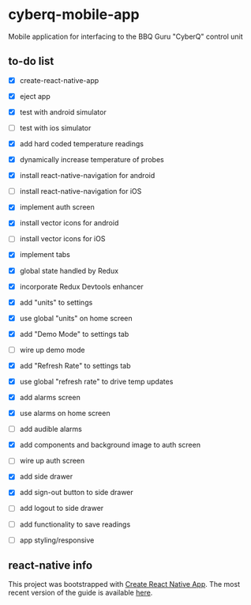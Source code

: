 # cyberq-mobile-app #
Mobile application for interfacing to the BBQ Guru "CyberQ" control unit

## to-do list ##
- [x] create-react-native-app
- [x] eject app
- [x] test with android simulator
- [ ] test with ios simulator
- [x] add hard coded temperature readings
- [x] dynamically increase temperature of probes
- [x] install react-native-navigation for android
- [ ] install react-native-navigation for iOS 
- [x] implement auth screen
- [x] install vector icons for android
- [ ] install vector icons for iOS
- [x] implement tabs
- [x] global state handled by Redux
- [x] incorporate Redux Devtools enhancer
- [x] add "units" to settings
- [x] use global "units" on home screen
- [x] add "Demo Mode" to settings tab
- [ ] wire up demo mode
- [x] add "Refresh Rate" to settings tab
- [x] use global "refresh rate" to drive temp updates
- [x] add alarms screen
- [x] use alarms on home screen
- [ ] add audible alarms
- [x] add components and background image to auth screen
- [ ] wire up auth screen
- [x] add side drawer
- [x] add sign-out button to side drawer
- [ ] add logout to side drawer
- [ ] add functionality to save readings
- [ ] app styling/responsive


## react-native info ##

This project was bootstrapped with [Create React Native App](https://github.com/react-community/create-react-native-app). The most recent version of the guide is available [here](https://github.com/react-community/create-react-native-app/blob/master/react-native-scripts/template/README.md).
